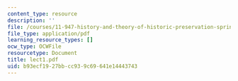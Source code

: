 ```yaml
---
content_type: resource
description: ''
file: /courses/11-947-history-and-theory-of-historic-preservation-spring-2007/b93ecf1927bbcc939c69641e14443743_lect1.pdf
file_type: application/pdf
learning_resource_types: []
ocw_type: OCWFile
resourcetype: Document
title: lect1.pdf
uid: b93ecf19-27bb-cc93-9c69-641e14443743
---
```

